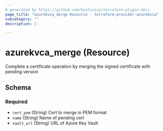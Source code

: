```yaml
---
# generated by https://github.com/hashicorp/terraform-plugin-docs
page_title: "azurekvca_merge Resource - terraform-provider-azurekvca"
subcategory: ""
description: |-

---
```


# azurekvca_merge (Resource)

Complete a certificate operation by merging the signed certificate with pending version




<!-- schema generated by tfplugindocs -->
## Schema

### Required

- `cert_pem` (String)
Cert to merge in PEM format
- `name` (String)
Name of pending cert
- `vault_url` (String)
URL of Azure Key Vault
